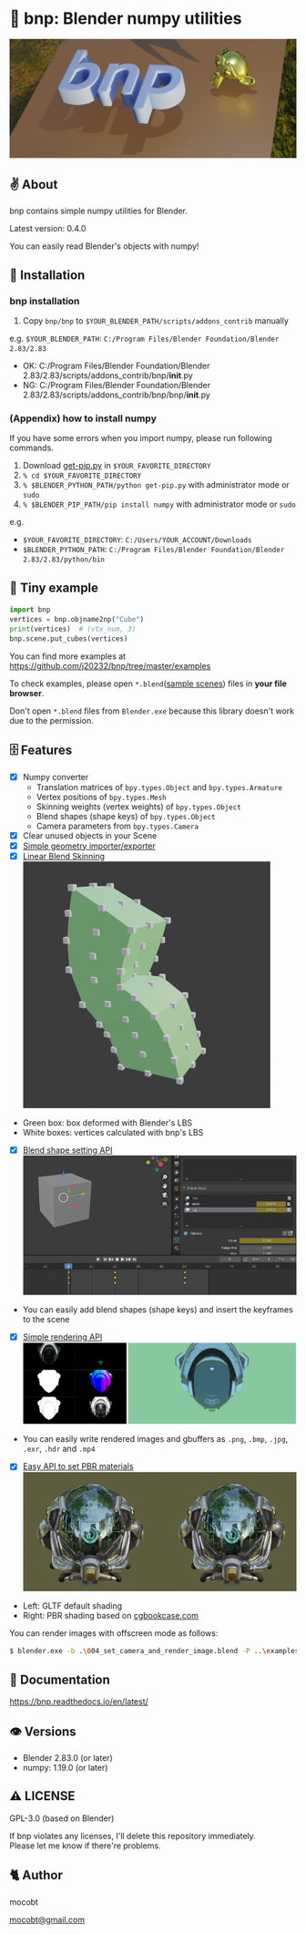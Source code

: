# 🐣 bnp: Blender numpy utilities

![](https://github.com/j20232/bnp/blob/master/assets/logo.png)

## ✌ About

bnp contains simple numpy utilities for Blender.

Latest version: 0.4.0

You can easily read Blender's objects with numpy!

## 🚶 Installation

### bnp installation

1. Copy `bnp/bnp` to `$YOUR_BLENDER_PATH/scripts/addons_contrib` manually

e.g. `$YOUR_BLENDER_PATH`: `C:/Program Files/Blender Foundation/Blender 2.83/2.83`

- OK: C:/Program Files/Blender Foundation/Blender 2.83/2.83/scripts/addons_contrib/bnp/**init**.py
- NG: C:/Program Files/Blender Foundation/Blender 2.83/2.83/scripts/addons_contrib/bnp/bnp/**init**.py

### (Appendix) how to install numpy

If you have some errors when you import numpy, please run following commands.

1. Download [get-pip.py](https://bootstrap.pypa.io/get-pip.py) in `$YOUR_FAVORITE_DIRECTORY`
2. `% cd $YOUR_FAVORITE_DIRECTORY`
3. `% $BLENDER_PYTHON_PATH/python get-pip.py` with administrator mode or `sudo`
4. `% $BLENDER_PIP_PATH/pip install numpy` with administrator mode or `sudo`

e.g.

- `$YOUR_FAVORITE_DIRECTORY`: `C:/Users/YOUR_ACCOUNT/Downloads`
- `$BLENDER_PYTHON_PATH`: `C:/Program Files/Blender Foundation/Blender 2.83/2.83/python/bin`

## 🎲 Tiny example

```py
import bnp
vertices = bnp.objname2np("Cube")
print(vertices)  # (vtx_num, 3)
bnp.scene.put_cubes(vertices)
```

You can find more examples at https://github.com/j20232/bnp/tree/master/examples

To check examples, please open `*.blend`([sample scenes](https://github.com/j20232/bnp/tree/master/samples)) files in **your file browser**.

Don't open `*.blend` files from `Blender.exe` because this library doesn't work due to the permission.

## 🗄 Features

- [x] Numpy converter
  - Translation matrices of `bpy.types.Object` and `bpy.types.Armature`
  - Vertex positions of `bpy.types.Mesh`
  - Skinning weights (vertex weights) of `bpy.types.Object`
  - Blend shapes (shape keys) of `bpy.types.Object`
  - Camera parameters from `bpy.types.Camera`
- [x] Clear unused objects in your Scene
- [x] [Simple geometry importer/exporter](https://github.com/j20232/bnp/blob/master/examples/001_load_mesh.py)
- [x] [Linear Blend Skinning](https://github.com/j20232/bnp/blob/master/examples/002_lbs.py)  
![](https://github.com/j20232/bnp/blob/master/assets/screenshots/lbs.png)
 - Green box: box deformed with Blender's LBS
 - White boxes: vertices calculated with bnp's LBS

- [x] [Blend shape setting API](https://github.com/j20232/bnp/blob/master/examples/003_blendshape.py)  
![](https://github.com/j20232/bnp/blob/master/assets/screenshots/blend_shapes.gif)
 - You can easily add blend shapes (shape keys) and insert the keyframes to the scene

- [x] [Simple rendering API](https://github.com/j20232/bnp/blob/master/examples/004_set_camera_and_render_image.py)  
![](https://github.com/j20232/bnp/blob/master/assets/screenshots/gbuffer.png)
 - You can easily write rendered images and gbuffers as `.png`, `.bmp`, `.jpg`, `.exr`, `.hdr` and `.mp4`

- [x] [Easy API to set PBR materials](https://github.com/j20232/bnp/blob/master/examples/005_assign_pbr_materials.py)  
![](https://github.com/j20232/bnp/blob/master/assets/screenshots/pbr_material.png)
 - Left: GLTF default shading
 - Right: PBR shading based on [cgbookcase.com](https://www.cgbookcase.com/textures/how-to-use-pbr-textures-in-blender)

You can render images with offscreen mode as follows:

```sh
$ blender.exe -b .\004_set_camera_and_render_image.blend -P ..\examples\004_set_camera_and_render_image.py
```

## 📄 Documentation

https://bnp.readthedocs.io/en/latest/

## 👁 Versions

- Blender 2.83.0 (or later)
- numpy: 1.19.0 (or later)

## ⚠️ LICENSE

GPL-3.0 (based on Blender)

If bnp violates any licenses, I'll delete this repository immediately.  
Please let me know if there're problems.

## 🐈 Author

mocobt

mocobt@gmail.com
